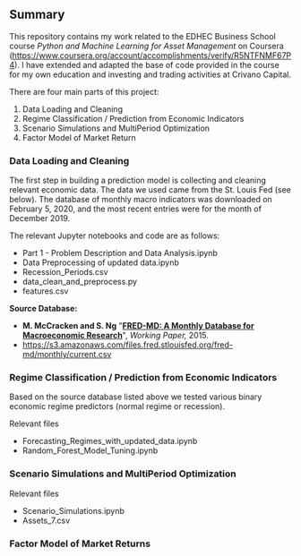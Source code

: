 ## Summary

This repository contains my work related to the EDHEC Business School course *Python and Machine Learning for Asset Management* on Coursera (https://www.coursera.org/account/accomplishments/verify/R5NTFNMF67P4).  I have extended and adapted the base of code provided in the course for my own education and investing and trading activities at Crivano Capital. 

There are four main parts of this project:

1. Data Loading and Cleaning
2. Regime Classification / Prediction from Economic Indicators 
3. Scenario Simulations and MultiPeriod Optimization
4. Factor Model of Market Return

### Data Loading and Cleaning

The first step in building a prediction model is collecting and cleaning relevant economic data. The data we used came from the St. Louis Fed (see below).  The database of monthly macro indicators was downloaded on February 5, 2020, and the most recent entries were for the month of December 2019. 

The relevant Jupyter notebooks and code are as follows:

- Part 1 - Problem Description and Data Analysis.ipynb
- Data Preprocessing of updated data.ipynb
- Recession_Periods.csv
- data_clean_and_preprocess.py
- features.csv

**Source Database:**

- **M. McCracken and S. Ng** "__[FRED-MD: A Monthly Database for Macroeconomic Research](https://research.stlouisfed.org/econ/mccracken/fred-databases/)__", _Working Paper,_ 2015.  <a class="anchor" id="i"></a>
- https://s3.amazonaws.com/files.fred.stlouisfed.org/fred-md/monthly/current.csv


### Regime Classification / Prediction from Economic Indicators 

Based on the source database listed above we tested various binary economic regime predictors (normal regime or recession). 

Relevant files
- Forecasting_Regimes_with_updated_data.ipynb
- Random_Forest_Model_Tuning.ipynb

### Scenario Simulations and MultiPeriod Optimization

Relevant files
- Scenario_Simulations.ipynb
- Assets_7.csv

### Factor Model of Market Returns
